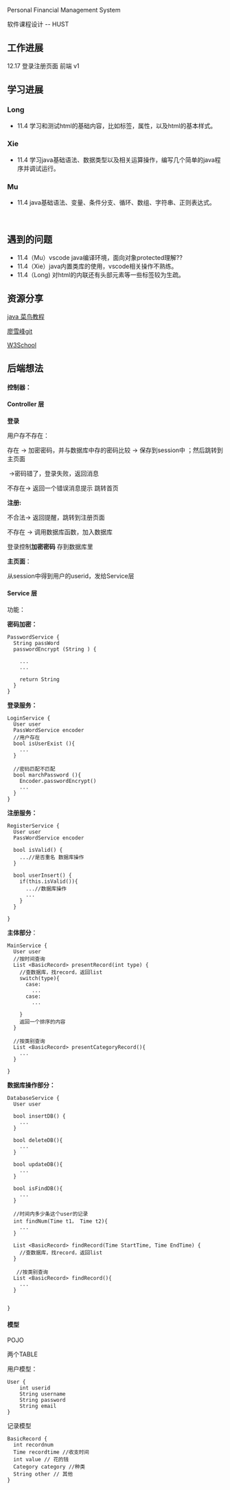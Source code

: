 Personal Financial Management System

软件课程设计  -- HUST
## 工作进展

12.17  登录注册页面 前端 v1

## 学习进展

### Long

* 11.4 学习和测试html的基础内容，比如标签，属性，以及html的基本样式。

### Xie

* 11.4 学习java基础语法、数据类型以及相关运算操作，编写几个简单的java程序并调试运行。



### Mu

- 11.4 java基础语法、变量、条件分支、循环、数组、字符串、正则表达式。

  ​

## 遇到的问题

- 11.4（Mu）vscode java编译环境，面向对象protected理解??
- 11.4（Xie）java内置类库的使用，vscode相关操作不熟练。
- 11.4（Long) 对html的内联还有头部元素等一些标签较为生疏。

## 资源分享

[java 菜鸟教程](http://www.runoob.com/java/java-tutorial.html)

[廖雪峰git](https://www.liaoxuefeng.com/wiki/0013739516305929606dd18361248578c67b8067c8c017b000/)

[W3School](http://www.w3school.com.cn/index.html)



## 后端想法

#### 控制器：

#### Controller 层

**登录**



用户存不存在：

存在 -> 加密密码，并与数据库中存的密码比较 -> 保存到session中 ；然后跳转到主页面

​										->密码错了，登录失败，返回消息

不存在-> 返回一个错误消息提示 跳转首页







**注册:** 

不合法-> 返回提醒，跳转到注册页面

不存在 -> 调用数据库函数，加入数据库

登录控制**加密密码** 存到数据库里



**主页面**：

从session中得到用户的userid，发给Service层



#### Service 层

功能：

**密码加密：**

```
PasswordService {
  String passWord
  passwordEncrypt (String ) {
    
    ...
    ...
    
    return String
  }
}
```

**登录服务：**

```
LoginService {
  User user
  PassWordService encoder
  //用户存在
  bool isUserExist (){
	...
  }
  
  //密码匹配不匹配
  bool marchPassword (){
    Encoder.passwordEncrypt()
    ...
  }
}
```

**注册服务：**

```
RegisterService {
  User user
  PassWordService encoder  
  
  bool isValid() {
    ...//是否重名 数据库操作
  }
  
  bool userInsert() {
    if(this.isValid()){
      ...//数据库操作
      ...
    }
  }
 
}
```

**主体部分**：

```
MainService {
  User user
  //按时间查询
  List <BasicRecord> presentRecord(int type) {
  	//查数据库，找record，返回list
  	switch(type){
      case:
      	...
      case:
      	...
    
  	}
  	返回一个排序的内容
  }
  
  //按类别查询
  List <BasicRecord> presentCategoryRecord(){
    ...
  }
  
}
```

**数据库操作部分：**

```
DatabaseService {
  User user

  bool insertDB() {
  	...  
  }
  
  bool deleteDB(){
    ...
  }
  
  bool updateDB(){
    ...
  }
  
  bool isFindDB(){
    ...
  }
  
  //时间内多少条这个user的记录
  int findNum(Time t1， Time t2){
    ...
  }
  
  List <BasicRecord> findRecord(Time StartTime, Time EndTime) {
  	//查数据库，找record，返回list
  }
  
   //按类别查询
  List <BasicRecord> findRecord(){
    ...
  }
 
  
}
```



#### 模型

POJO

两个TABLE

用户模型：

```
User {
	int userid
	String username
	String password
	String email
}
```

记录模型

```
BasicRecord {
  int recordnum
  Time recordtime //收支时间
  int value // 花的钱
  Category category //种类
  String other // 其他
}
```



